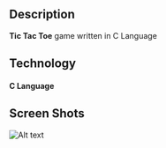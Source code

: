 ## Description
**Tic Tac Toe** game written in C Language
## Technology
#### C Language
## Screen Shots
![Alt text](https://raw.githubusercontent.com/TajTanveerRaza/Tic-Tac-Toe/master/scrshots/scr1.PNG "scr1")

